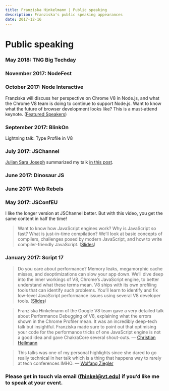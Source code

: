 ```yaml
---
title: Franziska Hinkelmann | Public speaking
description: Franziska's public speaking appearances
date: 2017-12-16
---
```


# Public speaking

### May 2018: TNG Big Techday

### November 2017: NodeFest

### October 2017: Node Interactive

Franziska will discuss her perspective on Chrome V8 in Node.js, and what the Chrome V8 team is doing to continue to support Node.js. Want to know what the future of browser development looks like? This is a must-attend keynote.  ([Featured Speakers](http://events.linuxfoundation.org/events/node-interactive/program/featured-speakers#franzi-hinkelmann))
 
### September 2017: BlinkOn

Lightning talk: Type Profile in V8

### July 2017: JSChannel

[Julian Sara Joseph](https://medium.com/@jsj14) summarized my talk [in this post](https://medium.com/@jsj14/js-channel-2017-b9e517e27a92).

### June 2017: Dinosaur JS

### June 2017: Web Rebels

### May 2017: JSConfEU

I like the longer version at JSChannel better. But with this video, you get the same content in half the time!

> Want to know how JavaScript engines work? Why is JavaScript so fast? What is just-in-time compilation? We’ll look at basic concepts of compilers, challenges posed by modern JavaScript, and how to write compiler-friendly JavaScript.  ([Slides](https://fhinkel.github.io/JSEngines-HowDoTheyEven/JSConfEU/))

### January 2017: Script 17

> Do you care about performance? Memory leaks, megamorphic cache misses, and deoptimizations can slow your app down. We’ll dive deep into the inner workings of V8, Chrome’s JavaScript engine, to better understand what these terms mean.  V8 ships with its own profiling tools that can identify such problems. You’ll learn to identify and fix low-level JavaScript performance issues using several V8 developer tools. ([Slides](https://fhinkel.github.io/PerformanceProfiling))
 
> Franziska Hinkelmann of the Google V8 team gave a very detailed talk about Performance Debugging of V8, explaining what the errors shown in the Chrome Profiler mean. It was an incredibly deep-tech talk but insightful. Franziska made sure to point out that optimising your code for the performance tricks of one JavaScript engine is not a good idea and gave ChakraCore several shout-outs.  — [Christian
Heilmann](https://christianheilmann.com/2017/02/15/scriptconf-in-linz-austria-if-you-want-all-the-good-with-none-of-the-drama/)

> This talks was one of my personal highlights since she dared to go really technical in her talk which is a thing that happens way to rarely at tech conferences IMHO. — [Wolfang Ziegler](https://wolfgang-ziegler.com/blog/script17)

### **Please get in touch via email (fhinkel@vt.edu) if you’d like me to speak at your event.**
